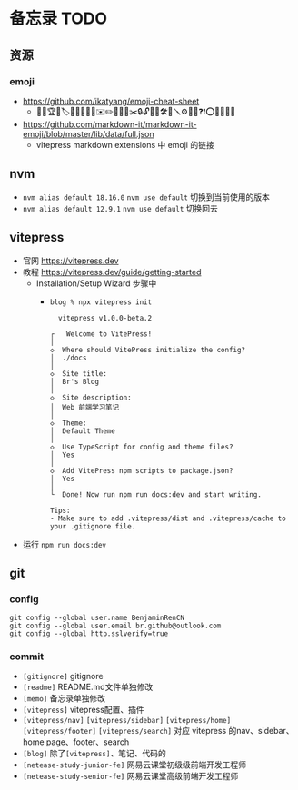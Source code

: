 # 备忘录 TODO

## 资源

### emoji

* https://github.com/ikatyang/emoji-cheat-sheet
    * 🚀🎉🏆🔖🏷📔📗📙📘📓✉️✏️📅📎📌✂️🔒🔓🔑🔨🛠🔧🪛⚙️🔗🚫❓❗⭕❌✅❎🚩
* https://github.com/markdown-it/markdown-it-emoji/blob/master/lib/data/full.json
  * vitepress markdown extensions 中 emoji 的链接

## nvm

* `nvm alias default 18.16.0` `nvm use default` 切换到当前使用的版本
* `nvm alias default 12.9.1` `nvm use default` 切换回去

## vitepress

* 官网 https://vitepress.dev
* 教程 https://vitepress.dev/guide/getting-started
  * Installation/Setup Wizard 步骤中
    * ```shell
      blog % npx vitepress init

        vitepress v1.0.0-beta.2
        
      ┌   Welcome to VitePress!
      │
      ◇  Where should VitePress initialize the config?
      │  ./docs
      │
      ◇  Site title:
      │  Br's Blog
      │
      ◇  Site description:
      │  Web 前端学习笔记
      │
      ◇  Theme:
      │  Default Theme
      │
      ◇  Use TypeScript for config and theme files?
      │  Yes
      │
      ◇  Add VitePress npm scripts to package.json?
      │  Yes
      │
      └  Done! Now run npm run docs:dev and start writing.
        
      Tips:
      - Make sure to add .vitepress/dist and .vitepress/cache to your .gitignore file.
      ```
* 运行 `npm run docs:dev`

## git

### config

```shell
git config --global user.name BenjaminRenCN
git config --global user.email br.github@outlook.com
git config --global http.sslverify=true
```

### commit

* `[gitignore]` gitignore
* `[readme]` README.md文件单独修改
* `[memo]` 备忘录单独修改
* `[vitepress]` vitepress配置、插件
* `[vitepress/nav]` `[vitepress/sidebar]` `[vitepress/home]` `[vitepress/footer]` `[vitepress/search]` 对应 vitepress 的nav、sidebar、home page、footer、search
* `[blog]` 除了`[vitepress]`、笔记、代码的
* `[netease-study-junior-fe]` 网易云课堂初级级前端开发工程师
* `[netease-study-senior-fe]` 网易云课堂高级前端开发工程师
